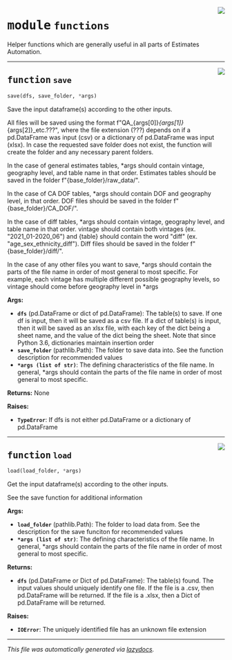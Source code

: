 <!-- markdownlint-disable -->

<a href="..\..\..\2022\Estimates_Automation\functions.py#L0"><img align="right" style="float:right;" src="https://img.shields.io/badge/-source-cccccc?style=flat-square"></a>

# <kbd>module</kbd> `functions`
Helper functions which are generally useful in all parts of Estimates Automation. 


---

<a href="..\..\..\2022\Estimates_Automation\functions.py#L15"><img align="right" style="float:right;" src="https://img.shields.io/badge/-source-cccccc?style=flat-square"></a>

## <kbd>function</kbd> `save`

```python
save(dfs, save_folder, *args)
```

Save the input dataframe(s) according to the other inputs. 

All files will be saved using the format f"QA_{args[0]}_{args[1]}_{args[2]}_etc.???", where the file extension (???) depends on if a pd.DataFrame was input (csv) or a dictionary of  pd.DataFrame was input (xlsx). In case the requested save folder does not exist, the function  will create the folder and any necessary parent folders.  

In the case of general estimates tables, *args should contain vintage, geography level, and table name in that order. Estimates tables should be saved in the folder  f"{base_folder}/raw_data/". 

In the case of CA DOF tables, *args should contain DOF and geography level, in that order. DOF files should be saved in the folder f"{base_folder}/CA_DOF/". 

In the case of diff tables, *args should contain vintage, geography level, and table name in that order. vintage should contain both vintages (ex. "2021_01-2020_06") and {table} should  contain the word "diff" (ex. "age_sex_ethnicity_diff"). Diff files should be saved in the  folder f"{base_folder}/diff/". 

In the case of any other files you want to save, *args should contain the parts of the file name in order of most general to most specific. For example, each vintage has multiple different  possible geography levels, so vintage should come before geography level in *args 



**Args:**
 
 - <b>`dfs`</b> (pd.DataFrame or dict of pd.DataFrame):  The table(s) to save. If one df is input,  then it will be saved as a csv file. If a dict of table(s) is input, then it will  be saved as an xlsx file, with each key of the dict being a sheet name, and the value  of the dict being the sheet. Note that since Python 3.6, dictionaries maintain insertion  order 
 - <b>`save_folder`</b> (pathlib.Path):  The folder to save data into. See the function description for  recommended values 
 - <b>`*args (list of str)`</b>:  The defining characteristics of the file name. In general, *args   should contain the parts of the file name in order of most general to most specific. 



**Returns:**
 None 



**Raises:**
 
 - <b>`TypeError`</b>:  If dfs is not either pd.DataFrame or a dictionary of pd.DataFrame 


---

<a href="..\..\..\2022\Estimates_Automation\functions.py#L79"><img align="right" style="float:right;" src="https://img.shields.io/badge/-source-cccccc?style=flat-square"></a>

## <kbd>function</kbd> `load`

```python
load(load_folder, *args)
```

Get the input dataframe(s) according to the other inputs. 

See the save function for additional information 



**Args:**
 
 - <b>`load_folder`</b> (pathlib.Path):  The folder to load data from. See the description for the save   funciton for recommended values 
 - <b>`*args (list of str)`</b>:  The defining characteristics of the file name. In general, *args   should contain the parts of the file name in order of most general to most specific. 



**Returns:**
 
 - <b>`dfs`</b> (pd.DataFrame or Dict of pd.DataFrame):  The table(s) found. The input values should  uniquely identify one file. If the file is a .csv, then pd.DataFrame will be returned.  If the file is a .xlsx, then a Dict of pd.DataFrame will be returned. 



**Raises:**
 
 - <b>`IOError`</b>:  The uniquely identified file has an unknown file extension 




---

_This file was automatically generated via [lazydocs](https://github.com/ml-tooling/lazydocs)._
